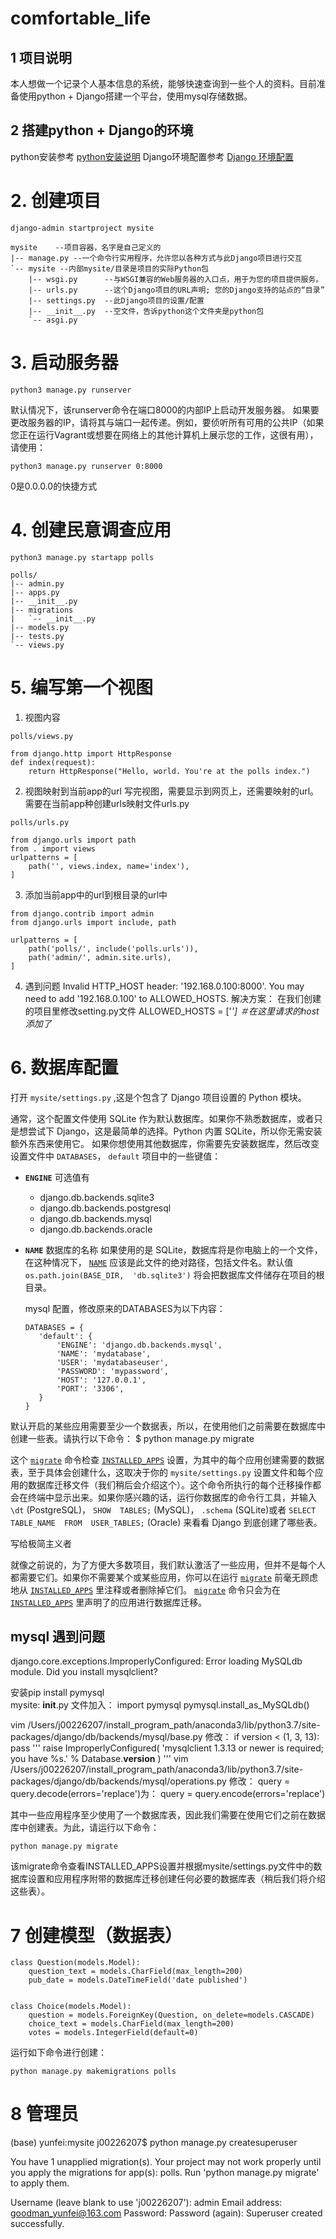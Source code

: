 # comfortable_life
## 1 项目说明
本人想做一个记录个人基本信息的系统，能够快速查询到一些个人的资料。目前准备使用python + Django搭建一个平台，使用mysql存储数据。
## 2 搭建python + Django的环境
python安装参考 [python安装说明](https://github.com/yunfei00/document/blob/master/software_instructions/python.md)
Django环境配置参考 [Django 环境配置](https://github.com/yunfei00/document/blob/master/software_instructions/python_lib/django.md)

# 2. 创建项目
```
django-admin startproject mysite

mysite    --项目容器，名字是自己定义的
|-- manage.py --一个命令行实用程序，允许您以各种方式与此Django项目进行交互
`-- mysite --内部mysite/目录是项目的实际Python包
    |-- wsgi.py      --与WSGI兼容的Web服务器的入口点，用于为您的项目提供服务。
    |-- urls.py      --这个Django项目的URL声明; 您的Django支持的站点的“目录”
    |-- settings.py  --此Django项目的设置/配置
    |-- __init__.py  --空文件，告诉python这个文件夹是python包
    `-- asgi.py

```    
# 3. 启动服务器
```
python3 manage.py runserver
```
默认情况下，该runserver命令在端口8000的内部IP上启动开发服务器。
如果要更改服务器的IP，请将其与端口一起传递。例如，要侦听所有可用的公共IP（如果您正在运行Vagrant或想要在网络上的其他计算机上展示您的工作，这很有用），请使用：
```
python3 manage.py runserver 0:8000
```
0是0.0.0.0的快捷方式

# 4. 创建民意调查应用

```
python3 manage.py startapp polls

polls/
|-- admin.py
|-- apps.py
|-- __init__.py
|-- migrations
|   `-- __init__.py
|-- models.py
|-- tests.py
`-- views.py
```
# 5. 编写第一个视图
1. 视图内容
```
polls/views.py

from django.http import HttpResponse
def index(request):
    return HttpResponse("Hello, world. You're at the polls index.")
```
2. 视图映射到当前app的url
写完视图，需要显示到网页上，还需要映射的url。
需要在当前app种创建urls映射文件urls.py

```
polls/urls.py

from django.urls import path
from . import views
urlpatterns = [
    path('', views.index, name='index'),
]
```

3. 添加当前app中的url到根目录的url中
```
from django.contrib import admin
from django.urls import include, path

urlpatterns = [
    path('polls/', include('polls.urls')),
    path('admin/', admin.site.urls),
]
```

4. 遇到问题
Invalid HTTP_HOST header: '192.168.0.100:8000'. You may need to add '192.168.0.100' to ALLOWED_HOSTS.
解决方案：
在我们创建的项目里修改setting.py文件
ALLOWED_HOSTS = ['*']  ＃在这里请求的host添加了*

# 6. 数据库配置
打开  `mysite/settings.py`  ,这是个包含了 Django 项目设置的 Python 模块。

通常，这个配置文件使用 SQLite 作为默认数据库。如果你不熟悉数据库，或者只是想尝试下 Django，这是最简单的选择。Python 内置 SQLite，所以你无需安装额外东西来使用它。
如果你想使用其他数据库，你需要先安装数据库，然后改变设置文件中  `DATABASES`， `default`  项目中的一些键值：

-   **`ENGINE`**  可选值有 
	-  django.db.backends.sqlite3
	- django.db.backends.postgresql
	- django.db.backends.mysql
	- django.db.backends.oracle
-  **`NAME`** 数据库的名称
	如果使用的是 SQLite，数据库将是你电脑上的一个文件，在这种情况下，  [`NAME`](https://docs.djangoproject.com/zh-hans/2.2/ref/settings/#std:setting-NAME)  应该是此文件的绝对路径，包括文件名。默认值  `os.path.join(BASE_DIR,  'db.sqlite3')`  将会把数据库文件储存在项目的根目录。

	mysql 配置，修改原来的DATABASES为以下内容：
	```
	DATABASES = {
	   'default': {
	       'ENGINE': 'django.db.backends.mysql',
	       'NAME': 'mydatabase',
	       'USER': 'mydatabaseuser',
	       'PASSWORD': 'mypassword',
	       'HOST': '127.0.0.1',
	       'PORT': '3306',
	   }
	}
	```
	


默认开启的某些应用需要至少一个数据表，所以，在使用他们之前需要在数据库中创建一些表。请执行以下命令：
$ python manage.py migrate

这个  [`migrate`](https://docs.djangoproject.com/zh-hans/2.2/ref/django-admin/#django-admin-migrate)  命令检查  [`INSTALLED_APPS`](https://docs.djangoproject.com/zh-hans/2.2/ref/settings/#std:setting-INSTALLED_APPS)  设置，为其中的每个应用创建需要的数据表，至于具体会创建什么，这取决于你的  `mysite/settings.py`  设置文件和每个应用的数据库迁移文件（我们稍后会介绍这个）。这个命令所执行的每个迁移操作都会在终端中显示出来。如果你感兴趣的话，运行你数据库的命令行工具，并输入  `\dt`  (PostgreSQL)，  `SHOW  TABLES;`  (MySQL)，  `.schema`  (SQLite)或者  `SELECT  TABLE_NAME  FROM  USER_TABLES;`  (Oracle) 来看看 Django 到底创建了哪些表。

写给极简主义者

就像之前说的，为了方便大多数项目，我们默认激活了一些应用，但并不是每个人都需要它们。如果你不需要某个或某些应用，你可以在运行  [`migrate`](https://docs.djangoproject.com/zh-hans/2.2/ref/django-admin/#django-admin-migrate)  前毫无顾虑地从  [`INSTALLED_APPS`](https://docs.djangoproject.com/zh-hans/2.2/ref/settings/#std:setting-INSTALLED_APPS)  里注释或者删除掉它们。  [`migrate`](https://docs.djangoproject.com/zh-hans/2.2/ref/django-admin/#django-admin-migrate)  命令只会为在  [`INSTALLED_APPS`](https://docs.djangoproject.com/zh-hans/2.2/ref/settings/#std:setting-INSTALLED_APPS)  里声明了的应用进行数据库迁移。


## mysql 遇到问题
django.core.exceptions.ImproperlyConfigured: Error loading MySQLdb module.
Did you install mysqlclient?

安装pip install pymysql   
mysite:
__init__.py 文件加入：
import pymysql
pymysql.install_as_MySQLdb()


vim /Users/j00226207/install_program_path/anaconda3/lib/python3.7/site-packages/django/db/backends/mysql/base.py
修改：
if version < (1, 3, 13):
   pass
   '''
   raise ImproperlyConfigured(
       'mysqlclient 1.3.13 or newer is required; you have %s.'
       % Database.__version__
   )
   '''
vim /Users/j00226207/install_program_path/anaconda3/lib/python3.7/site-packages/django/db/backends/mysql/operations.py
修改：
query = query.decode(errors='replace')为：
query = query.encode(errors='replace')

其中一些应用程序至少使用了一个数据库表，因此我们需要在使用它们之前在数据库中创建表。为此，请运行以下命令：
```
python manage.py migrate
```
该migrate命令查看INSTALLED_APPS设置并根据mysite/settings.py文件中的数据库设置和应用程序附带的数据库迁移创建任何必要的数据库表（稍后我们将介绍这些表）。

# 7 创建模型（数据表）
```
class Question(models.Model):
    question_text = models.CharField(max_length=200)
    pub_date = models.DateTimeField('date published')


class Choice(models.Model):
    question = models.ForeignKey(Question, on_delete=models.CASCADE)
    choice_text = models.CharField(max_length=200)
    votes = models.IntegerField(default=0)
```
运行如下命令进行创建：
```
python manage.py makemigrations polls
```

# 8 管理员
(base) yunfei:mysite j00226207$ python manage.py createsuperuser

You have 1 unapplied migration(s). Your project may not work properly until you apply the migrations for app(s): polls.
Run 'python manage.py migrate' to apply them.

Username (leave blank to use 'j00226207'): admin
Email address: goodman_yunfei@163.com
Password: 
Password (again): 
Superuser created successfully.




<!--stackedit_data:
eyJoaXN0b3J5IjpbLTk1NzM1Mzc1NywtMjA1MTUwMTY2LC0xNz
cxNDczMTM4LDIwNTAxMDg1MTMsLTE5NjgzNTA3MzYsNzMxMjk5
NjMwLDk0MzM2MjczMiwtNzI1MzQyNjM3LDEwMDczOTQ1NDEsMT
E5ODM2MjQxLDgzNjg5NzM3MSwtMTg0MzQ2NTIzMiwxNDkwOTkx
OTk4LDExMDE1MDk1MjRdfQ==
-->